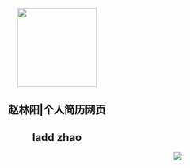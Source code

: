 <p align="center">
  <img width="160" src="https://zhaolinyang.ltd/images/p1.png" />  
  <h2 align="center">赵林阳|个人简历网页</h2>
  <h2 align="center">ladd zhao</h2>
</p>

<p align="right">
  </a>
    <a href="https://twitter.com/intent/tweet?text=Add%20dynamically%20generated%20GitHub%20Trophy%20on%20your%20readme%0D%0A&url=https%3A%2F%2Fgithub.com%2Fryo-ma%2Fgithub-profile-trophy">
    <img src="https://img.shields.io/twitter/url?style=social&url=https%3A%2F%2Fgithub.com%2Fryo-ma%2Fgithub-profile-trophy"/> 
  </a>
</p>
